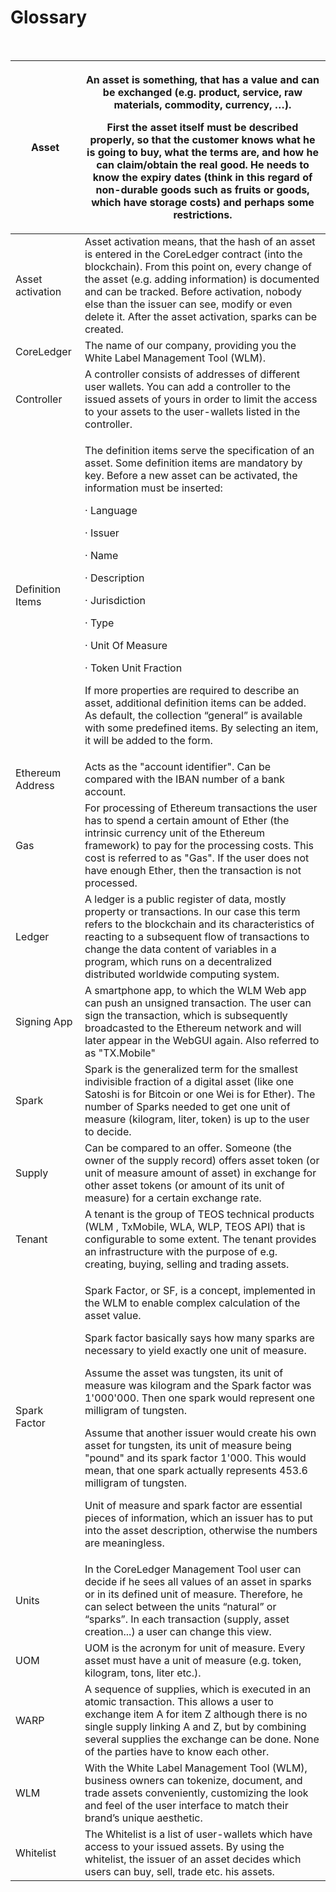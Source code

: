 # Glossary

​&#x20;

| Asset            | <p>An asset is something, that has a value and can be exchanged (e.g. product, service, raw materials, commodity, currency, …).</p><p>First the asset itself must be described properly, so that the customer knows what he is going to buy, what the terms are, and how he can claim/obtain the real good. He needs to know the expiry dates (think in this regard of non-durable goods such as fruits or goods, which have storage costs) and perhaps some restrictions.</p>                                                                                                                                                                                                                                                                                                                  |
| ---------------- | ----------------------------------------------------------------------------------------------------------------------------------------------------------------------------------------------------------------------------------------------------------------------------------------------------------------------------------------------------------------------------------------------------------------------------------------------------------------------------------------------------------------------------------------------------------------------------------------------------------------------------------------------------------------------------------------------------------------------------------------------------------------------------------------------- |
| Asset activation | Asset activation means, that the hash of an asset is entered in the CoreLedger contract (into the blockchain). From this point on, every change of the asset (e.g. adding information) is documented and can be tracked. Before activation, nobody else than the issuer can see, modify or even delete it. After the asset activation, sparks can be created.                                                                                                                                                                                                                                                                                                                                                                                                                                   |
| CoreLedger       | The name of our company, providing you the White Label Management Tool (WLM).                                                                                                                                                                                                                                                                                                                                                                                                                                                                                                                                                                                                                                                                                                                   |
| Controller       | A controller consists of addresses of different user wallets. You can add a controller to the issued assets of yours in order to limit the access to your assets to the user-wallets listed in the controller.                                                                                                                                                                                                                                                                                                                                                                                                                                                                                                                                                                                  |
| Definition Items | <p>The definition items serve the specification of an asset. Some definition items are mandatory by key. Before a new asset can be activated, the information must be inserted:</p><p>·       Language</p><p>·       Issuer</p><p>·       Name</p><p>·       Description</p><p>·       Jurisdiction</p><p>·       Type</p><p>·       Unit Of Measure</p><p>·       Token Unit Fraction</p><p>If more properties are required to describe an asset, additional definition items can be added. As default, the collection “general” is available with some predefined items. By selecting an item, it will be added to the form.</p>                                                                                                                                                              |
| Ethereum Address | Acts as the "account identifier". Can be compared with the IBAN number of a bank account.                                                                                                                                                                                                                                                                                                                                                                                                                                                                                                                                                                                                                                                                                                       |
| Gas              | For processing of Ethereum transactions the user has to spend a certain amount of Ether (the intrinsic currency unit of the Ethereum framework) to pay for the processing costs. This cost is referred to as "Gas". If the user does not have enough Ether, then the transaction is not processed.                                                                                                                                                                                                                                                                                                                                                                                                                                                                                              |
| Ledger           | A ledger is a public register of data, mostly property or transactions. In our case this term refers to the blockchain and its characteristics of reacting to a subsequent flow of transactions to change the data content of variables in a program, which runs on a decentralized distributed worldwide computing system.                                                                                                                                                                                                                                                                                                                                                                                                                                                                     |
| Signing App      | A smartphone app, to which the WLM Web app can push an unsigned transaction. The user can sign the transaction, which is subsequently broadcasted to the Ethereum network and will later appear in the WebGUI again. Also referred to as "TX.Mobile"                                                                                                                                                                                                                                                                                                                                                                                                                                                                                                                                            |
| Spark            | Spark is the generalized term for the smallest indivisible fraction of a digital asset (like one Satoshi is for Bitcoin or one Wei is for Ether). The number of Sparks needed to get one unit of measure (kilogram, liter, token) is up to the user to decide.                                                                                                                                                                                                                                                                                                                                                                                                                                                                                                                                  |
| Supply           | Can be compared to an offer. Someone (the owner of the supply record) offers asset token (or unit of measure amount of asset) in exchange for other asset tokens (or amount of its unit of measure) for a certain exchange rate.                                                                                                                                                                                                                                                                                                                                                                                                                                                                                                                                                                |
| Tenant           | A tenant is the group of TEOS technical products (WLM , TxMobile, WLA, WLP, TEOS API) that is configurable to some extent. The tenant provides an infrastructure with the purpose of e.g. creating, buying, selling and trading assets.                                                                                                                                                                                                                                                                                                                                                                                                                                                                                                                                                         |
| Spark Factor     | <p>Spark Factor, or SF, is a concept, implemented in the WLM to enable complex calculation of the asset value.</p><p>Spark factor basically says how many sparks are necessary to yield exactly one unit of measure.</p><p>Assume the asset was tungsten, its unit of measure was kilogram and the Spark factor was 1'000'000. Then one spark would represent one milligram of tungsten.</p><p>Assume that another issuer would create his own asset for tungsten, its unit of measure being "pound" and its spark factor 1'000. This would mean, that one spark actually represents 453.6 milligram of tungsten.</p><p>Unit of measure and spark factor are essential pieces of information, which an issuer has to put into the asset description, otherwise the numbers are meaningless.</p> |
| Units            | In the CoreLedger Management Tool user can decide if he sees all values of an asset in sparks or in its defined unit of measure. Therefore, he can select between the units “natural” or “sparks”. In each transaction (supply, asset creation...) a user can change this view.                                                                                                                                                                                                                                                                                                                                                                                                                                                                                                                 |
| UOM              | UOM is the acronym for unit of measure. Every asset must have a unit of measure (e.g. token, kilogram, tons, liter etc.).                                                                                                                                                                                                                                                                                                                                                                                                                                                                                                                                                                                                                                                                       |
| WARP             | A sequence of supplies, which is executed in an atomic transaction. This allows a user to exchange item A for item Z although there is no single supply linking A and Z, but by combining several supplies the exchange can be done. None of the parties have to know each other.                                                                                                                                                                                                                                                                                                                                                                                                                                                                                                               |
| WLM              | With the White Label Management Tool (WLM), business owners can tokenize, document, and trade assets conveniently, customizing the look and feel of the user interface to match their brand’s unique aesthetic.                                                                                                                                                                                                                                                                                                                                                                                                                                                                                                                                                                                 |
| Whitelist        | The Whitelist is a list of user-wallets which have access to your issued assets. By using the whitelist, the issuer of an asset decides which users can buy, sell, trade etc. his assets.                                                                                                                                                                                                                                                                                                                                                                                                                                                                                                                                                                                                       |
